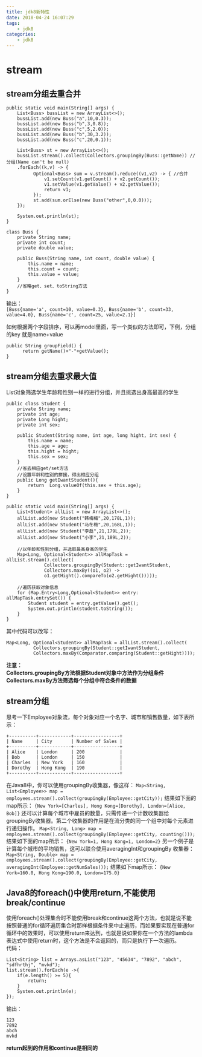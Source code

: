 ```yaml
---
title: jdk8新特性
date: 2018-04-24 16:07:29
tags:
    - jdk8
categories:
    - jdk8
---
```

# stream
## stream分组去重合并 
```
public static void main(String[] args) {
    List<Buss> bussList = new ArrayList<>();
    bussList.add(new Buss("a",10,0.3));
    bussList.add(new Buss("b",3,0.8));
    bussList.add(new Buss("c",5,2.0));
    bussList.add(new Buss("b",30,3.2));
    bussList.add(new Buss("c",20,0.1));

    List<Buss> st = new ArrayList<>();
    bussList.stream().collect(Collectors.groupingBy(Buss::getName)) //分组(Name can't be null)
    .forEach((k,v) -> {
          Optional<Buss> sum = v.stream().reduce((v1,v2) -> { //合并
              v1.setCount(v1.getCount() + v2.getCount());
              v1.setValue(v1.getValue() + v2.getValue());
              return v1;
          });
          st.add(sum.orElse(new Buss("other",0,0.0)));
    });

    System.out.println(st);
}    

class Buss {
    private String name;
    private int count;
    private double value;

    public Buss(String name, int count, double value) {
        this.name = name;
        this.count = count;
        this.value = value;
    }
    //省略get、set、toString方法
}
```

输出：  
`[Buss{name='a', count=10, value=0.3}, Buss{name='b', count=33, value=4.0}, Buss{name='c', count=25, value=2.1}]`  

如何根据两个字段排序，可以再model里面，写一个类似的方法即可，下例，分组的key 就是name+value
```
public String groupField() {
      return getName()+"-"+getValue();
}
```

## stream分组去重求最大值
List对象筛选学生年龄和性别一样的进行分组，并且挑选出身高最高的学生
```
public class Student {
    private String name;
    private int age;
    private Long hight;
    private int sex;

    public Student(String name, int age, long hight, int sex) {
        this.name = name;
        this.age = age;
        this.hight = hight;
        this.sex = sex;
    }
    //省去相应get/set方法
    //设置年龄和性别的拼接，得出相应分组
    public Long getIwantStudent(){
        return  Long.valueOf(this.sex + this.age);
    }
}

public static void main(String[] args) {
    List<Student> allList = new ArrayList<>();
    allList.add(new Student("韩梅梅",20,178L,1));
    allList.add(new Student("马冬梅",20,168L,1));
    allList.add(new Student("李磊",21,179L,2));
    allList.add(new Student("小李",21,189L,2));

    //以年龄和性别分组，并选取最高身高的学生
    Map<Long, Optional<Student>> allMapTask = allList.stream().collect(
              Collectors.groupingBy(Student::getIwantStudent,
              Collectors.maxBy((o1, o2) ->
              o1.getHight().compareTo(o2.getHight()))));

    //遍历获取对象信息
    for (Map.Entry<Long,Optional<Student>> entry: allMapTask.entrySet()) {
        Student student = entry.getValue().get();
        System.out.println(student.toString());
    }
}
```
其中代码可以改写：
```
Map<Long, Optional<Student>> allMapTask = allList.stream().collect(
          Collectors.groupingBy(Student::getIwantStudent,
          Collectors.maxBy(Comparator.comparing(Student::getHight))));
```
**注意：  
Collectors.groupingBy方法根据Student对象中方法作为分组条件  
Collectors.maxBy方法筛选每个分组中符合条件的数据**

## stream分组
思考一下Employee对象流，每个对象对应一个名字、城市和销售数量，如下表所示：
```
+----------+------------+-----------------+
| Name     | City       | Number of Sales |
+----------+------------+-----------------+
| Alice    | London     | 200             |
| Bob      | London     | 150             |
| Charles  | New York   | 160             |
| Dorothy  | Hong Kong  | 190             |
+----------+------------+-----------------+
```
在Java8中，你可以使用groupingBy收集器，像这样：
`Map<String, List<Employee>> map = employees.stream().collect(groupingBy(Employee::getCity));`
结果如下面的map所示：
`{New York=[Charles], Hong Kong=[Dorothy], London=[Alice, Bob]}`
还可以计算每个城市中雇员的数量，只需传递一个计数收集器给groupingBy收集器。第二个收集器的作用是在流分类的同一个组中对每个元素进行递归操作。
`Map<String, Long> map = employees.stream().collect(groupingBy(Employee::getCity, counting()));`
结果如下面的map所示：
`{New York=1, Hong Kong=1, London=2}`
另一个例子是计算每个城市的平均销售，这可以联合使用averagingInt和groupingBy 收集器：
`Map<String, Double> map = employees.stream().collect(groupingBy(Employee::getCity, averagingInt(Employee::getNumSales)));`
结果如下map所示：
`{New York=160.0, Hong Kong=190.0, London=175.0}`

## Java8的foreach()中使用return,不能使用break/continue
使用foreach()处理集合时不能使用break和continue这两个方法，也就是说不能按照普通的for循环遍历集合时那样根据条件来中止遍历，而如果要实现在普通for循环中的效果时，可以使用return来达到，也就是说如果你在一个方法的lambda表达式中使用return时，这个方法是不会返回的，而只是执行下一次遍历。  
代码：
```
List<String> list = Arrays.asList("123", "45634", "7892", "abch", "sdfhrthj", "mvkd");  
list.stream().forEach(e ->{  
    if(e.length() >= 5){  
        return;  
    }  
    System.out.println(e);  
});
```
输出：
```
123
7892
abch
mvkd
```
**return起到的作用和continue是相同的**
